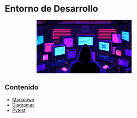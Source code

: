 # Entorno de Desarrollo

<div align=center>
<img src="../extras/pixel-jeff-matrix-s.gif" alt="me" width="60%">
</div>

## Contenido
- [Markdown](https://github.com/Chugani05/1-DAW/tree/main/ETS/markdown)
- [Diagramas](https://github.com/Chugani05/1-DAW/tree/main/ETS/diagramas)
- [Pytest](https://github.com/Chugani05/1-DAW/tree/main/ETS/pytest)
